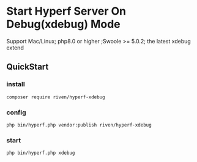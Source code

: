 # Start Hyperf Server On Debug(xdebug) Mode

Support Mac/Linux; php8.0 or higher ;Swoole >= 5.0.2; the latest xdebug extend

## QuickStart
### install
```
composer require riven/hyperf-xdebug
```
### config
```
php bin/hyperf.php vendor:publish riven/hyperf-xdebug
```
### start
```
php bin/hyperf.php xdebug
```
